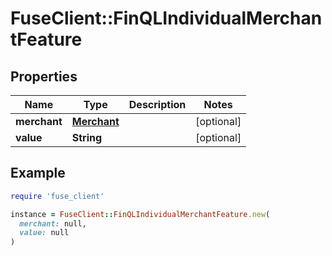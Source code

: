 # FuseClient::FinQLIndividualMerchantFeature

## Properties

| Name | Type | Description | Notes |
| ---- | ---- | ----------- | ----- |
| **merchant** | [**Merchant**](Merchant.md) |  | [optional] |
| **value** | **String** |  | [optional] |

## Example

```ruby
require 'fuse_client'

instance = FuseClient::FinQLIndividualMerchantFeature.new(
  merchant: null,
  value: null
)
```

